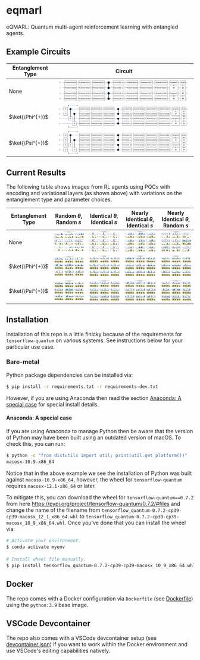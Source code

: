 # eqmarl
eQMARL: Quantum multi-agent reinforcement learning with entangled agents.

## Example Circuits

Entanglement Type | Circuit
----------------- | -------
None | ![](https://github.com/news-vt/eqmarl/blob/main/images/pqc_2_agents_2_qubits_1_layers_no_entanglement.svg?raw=true&sanitize=true)
$\ket{\Phi^{+}}$ | ![](https://github.com/news-vt/eqmarl/blob/main/images/pqc_2_agents_2_qubits_1_layers_entangled_phi_plus.svg?raw=true&sanitize=true)
$\ket{\Psi^{+}}$ | ![](https://github.com/news-vt/eqmarl/blob/main/images/pqc_2_agents_2_qubits_1_layers_entangled_psi_plus.svg?**raw**=true&sanitize=true)


## Current Results

The following table shows images from RL agents using PQCs with encoding and variational layers (as shown above) with variations on the entanglement type and parameter choices.

Entanglement Type | Random $\theta$, Random $s$ | Identical $\theta$, Identical $s$ | Nearly Identical $\theta$, Identical $s$ | Nearly Identical $\theta$, Random $s$
------------------| ----------------------------| --------------------------------- | ---------------------------------------- | -------------------------------------
None | ![](https://github.com/news-vt/eqmarl/blob/main/images/no_entanglement_random_theta_random_s.png?raw=true) | ![](https://github.com/news-vt/eqmarl/blob/main/images/no_entanglement_identical_theta_identical_s.png?raw=true) | ![](https://github.com/news-vt/eqmarl/blob/main/images/no_entanglement_nearly_identical_theta_identical_s.png?raw=true) | ![](https://github.com/news-vt/eqmarl/blob/main/images/no_entanglement_nearly_identical_theta_random_s.png?raw=true)
$\ket{\Phi^{+}}$ | ![](https://github.com/news-vt/eqmarl/blob/main/images/entangled_phi_plus_random_theta_random_s.png?raw=true) | ![](https://github.com/news-vt/eqmarl/blob/main/images/entangled_phi_plus_identical_theta_identical_s.png?raw=true) | ![](https://github.com/news-vt/eqmarl/blob/main/images/entangled_phi_plus_nearly_identical_theta_identical_s.png?raw=true) | ![](https://github.com/news-vt/eqmarl/blob/main/images/entangled_phi_plus_nearly_identical_theta_random_s.png?raw=true)
$\ket{\Psi^{+}}$ | ![](https://github.com/news-vt/eqmarl/blob/main/images/entangled_psi_plus_random_theta_random_s.png?raw=true) | ![](https://github.com/news-vt/eqmarl/blob/main/images/entangled_psi_plus_identical_theta_identical_s.png?raw=true) | ![](https://github.com/news-vt/eqmarl/blob/main/images/entangled_psi_plus_nearly_identical_theta_identical_s.png?raw=true) | ![](https://github.com/news-vt/eqmarl/blob/main/images/entangled_psi_plus_nearly_identical_theta_random_s.png?raw=true)

## Installation

Installation of this repo is a little finicky because of the requirements for `tensorflow-quantum` on various systems. See instructions below for your particular use case.

### Bare-metal

Python package dependencies can be installed via:

```bash
$ pip install -r requirements.txt -r requirements-dev.txt
```

However, if you are using Anaconda then read the section [Anaconda: A special case](#anaconda-a-special-case) for special install details.

#### Anaconda: A special case

If you are using Anaconda to manage Python then be aware that the version of Python may have been built using an outdated version of macOS. To check this, you can run:

```bash
$ python -c "from distutils import util; print(util.get_platform())"
macosx-10.9-x86_64
```

Notice that in the above example we see the installation of Python was built against `macosx-10.9-x86_64`, however, the wheel for `tensorflow-quantum` requires `macosx-12.1-x86_64` or later.

To mitigate this, you can download the wheel for `tensorflow-quantum==0.7.2` from here <https://pypi.org/project/tensorflow-quantum/0.7.2/#files> and change the name of the filename from `tensorflow_quantum-0.7.2-cp39-cp39-macosx_12_1_x86_64.whl` to `tensorflow_quantum-0.7.2-cp39-cp39-macosx_10_9_x86_64.whl`. Once you've done that you can install the wheel via:

```bash
# Activate your environment.
$ conda activate myenv

# Install wheel file manually.
$ pip install tensorflow_quantum-0.7.2-cp39-cp39-macosx_10_9_x86_64.whl
```

## Docker

The repo comes with a Docker configuration via `Dockerfile` (see [Dockerfile](./Dockerfile)) using the `python:3.9` base image.

## VSCode Devcontainer

The repo also comes with a VSCode devcontainer setup (see [devcontainer.json](./.devcontainer/devcontainer.json)) if you want to work within the Docker environment and use VSCode's editing capabilities natively.